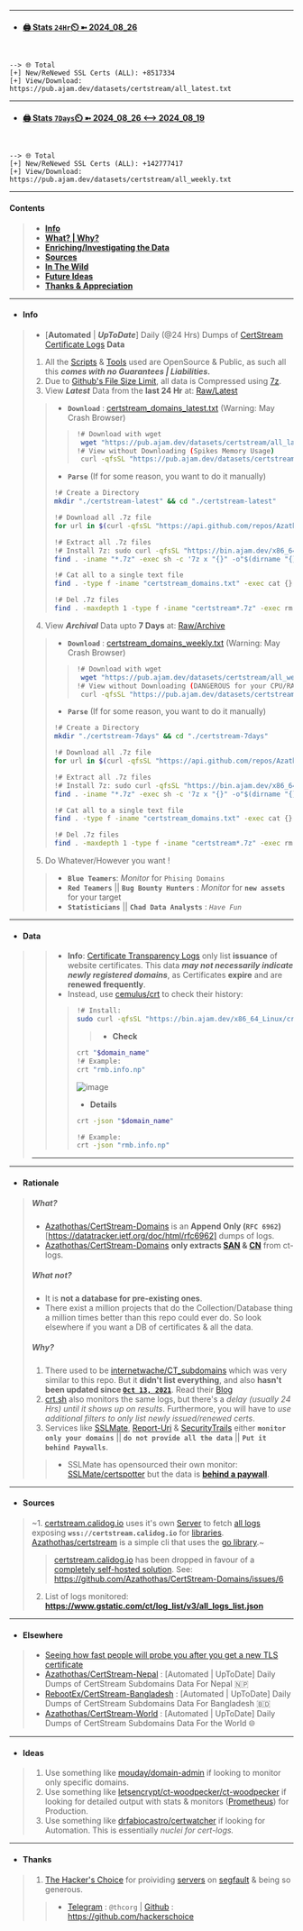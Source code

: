 

---
- #### [🖨️ **Stats** `24Hr`⏲️ ➼ 2024_08_26](https://pub.ajam.dev/datasets/certstream/all_latest.txt)
```console


--> 🌐 Total
[+] New/ReNewed SSL Certs (ALL): +8517334
[+] View/Download: https://pub.ajam.dev/datasets/certstream/all_latest.txt

```

---
- #### [🖨️ **Stats** `7Days`⏲️ ➼ 2024_08_26 <--> 2024_08_19](https://pub.ajam.dev/datasets/certstream/all_weekly.txt)
```console


--> 🌐 Total
[+] New/ReNewed SSL Certs (ALL): +142777417
[+] View/Download: https://pub.ajam.dev/datasets/certstream/all_weekly.txt

```

---


#### Contents
> - [**Info**](https://github.com/Azathothas/CertStream-Domains/tree/main#info)
> - [**What? | Why?**](https://github.com/Azathothas/CertStream-Domains/tree/main#rationale)
> - [**Enriching/Investigating the Data**](https://github.com/Azathothas/CertStream-Domains/tree/main#data)
> - [**Sources**](https://github.com/Azathothas/CertStream-Domains/tree/main#sources)
> - [**In The Wild**](https://github.com/Azathothas/CertStream-Domains/tree/main#elsewhere)
> - [**Future Ideas**](https://github.com/Azathothas/CertStream-Domains/tree/main#ideas)
> - [**Thanks & Appreciation**](https://github.com/Azathothas/CertStream-Domains/tree/main#thanks)
---
- #### Info
> - [**Automated** | ***UpToDate***] Daily (@24 Hrs) Dumps of [CertStream Certificate Logs](https://certificate.transparency.dev/howctworks/) **Data**
> 1. All the [Scripts](https://github.com/Azathothas/CertStream-Domains/tree/main/.github/scripts) & [Tools](https://github.com/Azathothas/Arsenal/tree/main/certstream) used are OpenSource & Public, as such all this ***comes with no Guarantees | Liabilities.***
> 2. Due to [Github's File Size Limit](https://docs.github.com/en/repositories/working-with-files/managing-large-files/about-large-files-on-github#file-size-limits), all data is Compressed using [7z](https://www.7-zip.org/faq.html).
> 3. View ***Latest*** Data from the **last 24 Hr** at: [Raw/Latest](https://github.com/Azathothas/CertStream-Domains/tree/main/Raw/Latest)
> > - **`Download`** : [certstream_domains_latest.txt](https://pub.ajam.dev/datasets/certstream/all_latest.txt) (Warning: May Crash Browser)
> > > ```bash
> > > !# Download with wget
> > >  wget "https://pub.ajam.dev/datasets/certstream/all_latest.txt"
> > > !# View without Downloading (Spikes Memory Usage)
> > >  curl -qfsSL "https://pub.ajam.dev/datasets/certstream/all_latest.txt" | less
> > > ```
> > - **`Parse`** (If for some reason, you want to do it manually)
> > ```bash
> > !# Create a Directory
> > mkdir "./certstream-latest" && cd "./certstream-latest"
> > 
> > !# Download all .7z file
> > for url in $(curl -qfsSL "https://api.github.com/repos/Azathothas/CertStream-Domains/contents/Raw/Latest" -H "Accept: application/vnd.github.v3+json" | jq -r '.[].download_url'); do echo -e "\n[+] $url\n" && curl -qfLJO "$url"; done
> >
> > !# Extract all .7z files
> > !# Install 7z: sudo curl -qfsSL "https://bin.ajam.dev/x86_64_Linux/7z" -o "/usr/local/bin/7z" && sudo chmod +xwr "/usr/local/bin/7z"
> > find . -iname "*.7z" -exec sh -c '7z x "{}" -o"$(dirname "{}")/$(basename "{}" .7z)"' \;
> > 
> > !# Cat all to a single text file
> > find . -type f -iname "certstream_domains.txt" -exec cat {} \; 2>/dev/null | sort -u -o "./certstream_domains_latest.txt" ; wc -l < "./certstream_domains_latest.txt"
> > 
> > !# Del .7z files
> > find . -maxdepth 1 -type f -iname "certstream*.7z" -exec rm {} \; 2>/dev/null
> > ```
> 4. View ***Archival*** Data upto **7 Days** at: [Raw/Archive](https://github.com/Azathothas/CertStream-Domains/tree/main/Raw/Archive)
> > - **`Download`** : [certstream_domains_weekly.txt](https://pub.ajam.dev/datasets/certstream/all_weekly.txt) (Warning: May Crash Browser)
> > > ```bash
> > > !# Download with wget
> > >  wget "https://pub.ajam.dev/datasets/certstream/all_weekly.txt"
> > > !# View without Downloading (DANGEROUS for your CPU/RAM)
> > >  curl -qfsSL "https://pub.ajam.dev/datasets/certstream/all_weekly.txt" | less
> > > ``` 
> > - **`Parse`** (If for some reason, you want to do it manually)
> > ```bash
> > !# Create a Directory
> > mkdir "./certstream-7days" && cd "./certstream-7days"
> > 
> > !# Download all .7z file
> > for url in $(curl -qfsSL "https://api.github.com/repos/Azathothas/CertStream-Domains/contents/Raw/Archive" -H "Accept: application/vnd.github.v3+json" | jq -r '.[].download_url'); do echo -e "\n[+] $url\n" && curl -qfLJO "$url"; done
> >
> > !# Extract all .7z files
> > !# Install 7z: sudo curl -qfsSL "https://bin.ajam.dev/x86_64_Linux/7z" -o "/usr/local/bin/7z" && sudo chmod +xwr "/usr/local/bin/7z"
> > find . -iname "*.7z" -exec sh -c '7z x "{}" -o"$(dirname "{}")/$(basename "{}" .7z)"' \;
> > 
> > !# Cat all to a single text file
> > find . -type f -iname "certstream_domains.txt" -exec cat {} \; 2>/dev/null | sort -u -o "./certstream_domains_7days.txt" ; wc -l < "./certstream_domains_7days.txt"
> > 
> > !# Del .7z files
> > find . -maxdepth 1 -type f -iname "certstream*.7z" -exec rm {} \; 2>/dev/null
> > ```
> 5. Do Whatever/However you want !
> > - **`Blue Teamers`**: *Monitor* for `Phising Domains`
> > - **`Red Teamers`** || **`Bug Bounty Hunters`** : *Monitor* for **`new assets`** for your target
> > - **`Statisticians`** || **`Chad Data Analysts`** : *`Have Fun`*
---
- #### **Data**
> > - **Info**: [Certificate Transparency Logs](https://certificate.transparency.dev/) only list **issuance** of website certificates. This data ***may not necessarily indicate newly registered domains***, as Certificates **expire** and are **renewed frequently**.
> > - Instead, use [cemulus/crt](https://github.com/cemulus/crt) to check their history:
> > > ```bash
> > > !# Install:
> > > sudo curl -qfsSL "https://bin.ajam.dev/x86_64_Linux/crt" -o "/usr/local/bin/crt" && sudo chmod +xwr "/usr/local/bin/crt"
> > > ```
> > > > - **Check**
> > > ```bash
> > > crt "$domain_name"
> > > !# Example:
> > > crt "rmb.info.np"
> > > ```
> > > ![image](https://github.com/Azathothas/CertStream-Domains/assets/58171889/25593891-f847-40c0-8ceb-738e46fb8700)
> > > - **Details**
> > > ```bash
> > > crt -json "$domain_name"
> > >
> > > !# Example:
> > > crt -json "rmb.info.np"
> > >  ```
> ---
---
- #### **Rationale**
> ##### **What?**
> - [Azathothas/CertStream-Domains](https://github.com/Azathothas/CertStream-Domains) is an **Append Only (`RFC 6962`)**[https://datatracker.ietf.org/doc/html/rfc6962] dumps of logs.
> - [Azathothas/CertStream-Domains](https://github.com/Azathothas/CertStream-Domains) **only extracts [SAN](https://www.ssl.com/article/the-essential-guide-to-san-certificates/) & [CN](https://www.ssl.com/faqs/common-name/)** from ct-logs.
> ##### **What not?**
> - It is **not a database for pre-existing ones**.
> - There exist a million projects that do the Collection/Database thing a million times better than this repo could ever do. So look elsewhere if you want a DB of certificates & all the data.
> 
> ##### **Why?**
> 1. There used to be [internetwache/CT_subdomains](https://github.com/internetwache/CT_subdomains) which was very similar to this repo. But it **didn't list everything**, and also **hasn't been updated since [`Oct 13, 2021`](https://github.com/internetwache/CT_subdomains/commits/master)**. Read their [Blog](https://en.internetwache.org/certificate-transparency-as-a-source-for-subdomains-14-12-2017/)
> 2. [crt.sh](https://crt.sh/monitored-logs) also monitors the same logs, but there's a *delay (usually 24 Hrs) until it shows up on results*. Furthermore, you will have to *use additional filters to only list newly issued/renewed certs*.
> 3. Services like [SSLMate](https://sslmate.com/certspotter/), [Report-Uri](https://report-uri.com/#prices) & [SecurityTrails](https://securitytrails.com/corp/pricing) either **`monitor only your domains`** || **`do not provide all the data`** || **`Put it behind Paywalls`**.
> > - SSLMate has opensourced their own monitor: [SSLMate/certspotter](https://github.com/SSLMate/certspotter) but the data is [**behind a paywall**](https://sslmate.com/pricing/certspotter).
--- 
- #### **Sources** 
> ~1. [certstream.calidog.io](https://certstream.calidog.io) uses it's own [Server](https://github.com/CaliDog/certstream-server) to fetch [all logs](https://www.gstatic.com/ct/log_list/v3/all_logs_list.json) exposing **`wss://certstream.calidog.io`** for [libraries](https://github.com/search?q=org%3ACaliDog+certstream&type=repositories). [Azathothas/certstream](https://github.com/Azathothas/Arsenal/tree/main/certstream) is a simple cli that uses the [go library](https://github.com/CaliDog/certstream-go).~
> > [certstream.calidog.io](https://certstream.calidog.io) has been dropped in favour of a [completely self-hosted solution](https://github.com/Azathothas/Arsenal/tree/main/certstream). See: https://github.com/Azathothas/CertStream-Domains/issues/6
> 2. List of logs monitored: **https://www.gstatic.com/ct/log_list/v3/all_logs_list.json**
---
- #### **Elsewhere**
> - [Seeing how fast people will probe you after you get a new TLS certificate](https://utcc.utoronto.ca/~cks/space/blog/web/WebProbeSpeedNewTLSCertificate)
> - [Azathothas/CertStream-Nepal](https://github.com/Azathothas/CertStream-Nepal) : [Automated | UpToDate] Daily Dumps of CertStream Subdomains Data For Nepal 🇳🇵
> - [RebootEx/CertStream-Bangladesh](https://github.com/RebootEx/CertStream-Bangladesh) : [Automated | UpToDate] Daily Dumps of CertStream Subdomains Data For Bangladesh 🇧🇩
> - [Azathothas/CertStream-World](https://github.com/Azathothas/CertStream-World) : [Automated | UpToDate] Daily Dumps of CertStream Subdomains Data For the World 🌐 
---
- #### **Ideas**
> 1. Use something like [mouday/domain-admin](https://github.com/mouday/domain-admin) if looking to monitor only specific domains.
> 2. Use something like [letsencrypt/ct-woodpecker/ct-woodpecker](https://github.com/letsencrypt/ct-woodpecker) if looking for detailed output with stats & monitors ([Prometheus](https://prometheus.io/)) for Production.
> 3. Use something like [drfabiocastro/certwatcher](https://github.com/drfabiocastro/certwatcher) if looking for Automation. This is essentially *nuclei for cert-logs.*
---
- #### **Thanks**
> 1. [The Hacker's Choice](https://www.thc.org/) for proividing [servers](https://github.com/Azathothas/CertStream-Domains/blob/main/SERVERS.md) on [segfault](https://github.com/hackerschoice/segfault) & being so generous.
> > - [Telegram](https://t.me/thcorg) : `@thcorg` | [Github](https://github.com/hackerschoice) : https://github.com/hackerschoice
